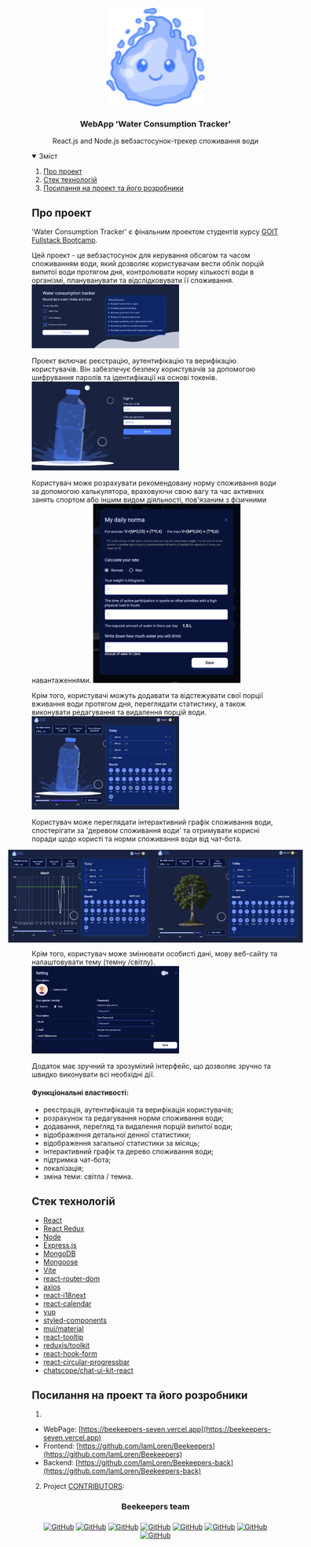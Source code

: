 <!-- PROJECT LOGO -->
<div align="center">
  <a href="https://beekeepers-seven.vercel.app">
    <img src="/public/Logo.svg" alt="Logo" width="200" height="200">
  </a>

  <h3 align="center">WebApp 'Water Consumption Tracker'</h3>

  <p align="center">
    React.js and Node.js вебзастосунок-трекер споживання води
</p>
</div>

<!-- TABLE OF CONTENTS -->
<details open="open">
  <summary>Зміст</summary>
  <ol>
    <li>
      <a href="#про-проект">Про проект</a>
   </li>
    <li>
       <a href="#стек-технологій">Стек технологій</a>
       </li>
   <li><a href="#посилання-на-проект-та-його-розробники">Посилання на проект та його розробники</a></li>
   </ol>
</details>

<!-- ABOUT THE PROJECT -->

## Про проект

'Water Consumption Tracker' є фінальним проектом студентів курсу
[GOIT](https://goit.global)
[Fullstack Bootcamp](https://goit.global/ua/courses/bootcamp/).

Цей проект - це вебзастосунок для керування обсягом та часом споживанням води,
який дозволяє користувачам вести облік порцій випитої води протягом дня,
контролювати норму кількості води в організмі, плануванувати та відслідковувати
її споживання.
<img src="src/assets/ReadmePhotos/WaterTrackerReadme1.webp" width="300" alt="Screenshot of project"/>

Проект включає реєстрацію, аутентифікацію та верифікацію користувачів. Він
забезпечує безпеку користувачів за допомогою шифрування паролів та ідентифікації
на основі токенів.
<img src="src/assets/ReadmePhotos/WaterTrackerReadme2.webp" width="300" alt="Screenshot of project"/>

Користувач може розрахувати рекомендовану норму споживання води за допомогою
калькулятора, враховуючи свою вагу та час активних занять спортом або іншим
видом діяльності, пов'язаним з фізичними навантаженнями.
<img src="src/assets/ReadmePhotos/WaterTrackerReadme3.webp" width="300" alt="Screenshot of project"/>

Крім того, користувачі можуть додавати та відстежувати свої порції вживання води
протягом дня, переглядати статистику, а також виконувати редагування та
видалення порцій води.
<img src="src/assets/ReadmePhotos/WaterTrackerReadme4.webp" width="300" alt="Screenshot of project"/>

Користувач може переглядати інтерактивний графік споживання води, спостерігати
за 'деревом споживання води' та отримувати корисні поради щодо користі та норми
споживання води від чат-бота.

<div style="display: flex; justify-content: center;">
    <img src="src/assets/ReadmePhotos/WaterTrackerReadme5.webp" width="300" alt="Screenshot of project"/>
    <img src="src/assets/ReadmePhotos/WaterTrackerReadme6.webp" width="300" alt="Screenshot of project"/>
  </div>

Крім того, користувач може змінювати особисті дані, мову веб-сайту та
налаштовувати тему (темну /світлу).
<img src="src/assets/ReadmePhotos/WaterTrackerReadme7.webp" width="300" alt="Screenshot of project"/>

Додаток має зручний та зрозумілий інтерфейс, що дозволяє зручно та швидко
виконувати всі необхідні дії.

#### Функціональні властивості:

- реєстрація, аутентифікація та верифікація користувачів;
- розрахунок та редагування норми споживання води;
- додавання, перегляд та видалення порцій випитої води;
- відображення детальної денної статистики;
- відображення загальної статистики за місяць;
- інтерактивний графік та дерево споживання води;
- підтримка чат-бота;
- локалізація;
- зміна теми: світла / темна.

## Стек технологій

- [React](https://react.dev)
- [React Redux](https://react-redux.js.org)
- [Node](https://nodejs.org)
- [Express.js](https://expressjs.com)
- [MongoDB](https://www.mongodb.com)
- [Mongoose](https://mongoosejs.com/)
- [Vite](https://vitejs.dev)
- [react-router-dom](https://reactrouter.com)
- [axios](https://axios-http.com/)
- [react-i18next](https://react.i18next.com)
- [react-calendar](https://www.npmjs.com/package/react-calendar)
- [yup](https://www.npmjs.com/package/yup)
- [styled-components](https://styled-components.com)
- [mui/material](https://mui.com)
- [react-tooltip](https://react-tooltip.com)
- [reduxjs/toolkit](https://redux-toolkit.js.org)
- [react-hook-form](https://react-hook-form.com)
- [react-circular-progressbar](https://www.npmjs.com/package/react-circular-progressbar)
- [chatscope/chat-ui-kit-react](https://www.npmjs.com/package/@chatscope/chat-ui-kit-react)

<!--LINKS-->

## Посилання на проект та його розробники

1.

- WebPage:
  [https://beekeepers-seven.vercel.app](https://beekeepers-seven.vercel.app)
- Frontend:
  [https://github.com/IamLoren/Beekeepers](https://github.com/IamLoren/Beekeepers)
- Backend:
  [https://github.com/IamLoren/Beekeepers-back](https://github.com/IamLoren/Beekeepers-back)

2. Project
   [CONTRIBUTORS](https://github.com/IamLoren/Beekeepers/graphs/contributors):

### <h3 align="center">Beekeepers team<h3>

<span align="center">

<a align="center" href="https://github.com/IamLoren">![GitHub](https://img.shields.io/badge/-Iryna-05122A?style=flat&logo=github)</a>
<a align="center" href="https://github.com/Daryna8">![GitHub](https://img.shields.io/badge/-Daryna-05122A?style=flat&logo=github)</a>
<a align="center" href="https://github.com/VButenk0">![GitHub](https://img.shields.io/badge/-Vlad-05122A?style=flat&logo=github)</a>
<a align="center" href="https://github.com/MariiaZhk">![GitHub](https://img.shields.io/badge/-Mariia-05122A?style=flat&logo=github)</a>
<a align="center" href="https://github.com/Alyonka556">![GitHub](https://img.shields.io/badge/-Olena-05122A?style=flat&logo=github)</a>
<a align="center" href="https://github.com/Yeva-Kolesova">![GitHub](https://img.shields.io/badge/-Yeva-05122A?style=flat&logo=github)</a>
<a align="center" href="https://github.com/khrystyna-shekel">![GitHub](https://img.shields.io/badge/-Khrystyna-05122A?style=flat&logo=github)</a>
<a align="center" href="https://github.com/kkot04">![GitHub](https://img.shields.io/badge/-Kateryna-05122A?style=flat&logo=github)</a>

</span>
